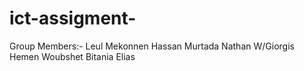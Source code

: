 # ict-assigment-
Group Members:-
Leul Mekonnen
Hassan Murtada
Nathan W/Giorgis
Hemen Woubshet
Bitania Elias
